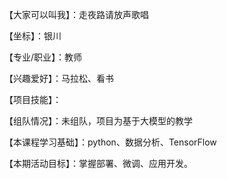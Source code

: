 【大家可以叫我】：走夜路请放声歌唱

【坐标】：银川

【专业/职业】：教师

【兴趣爱好】：马拉松、看书

【项目技能】：

【组队情况】：未组队，项目为基于大模型的教学

【本课程学习基础】：python、数据分析、TensorFlow

【本期活动目标】：掌握部署、微调、应用开发。
